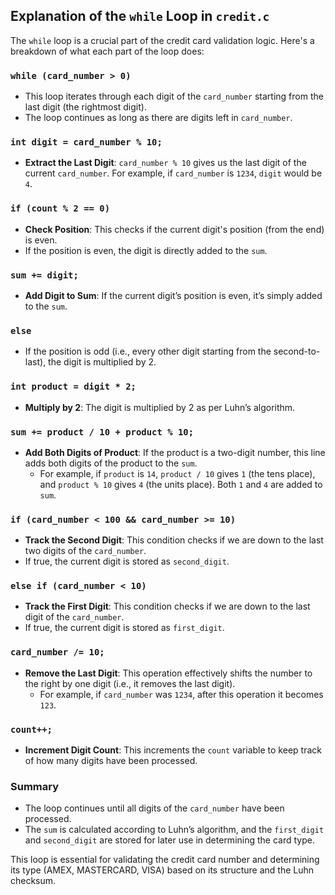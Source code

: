 ## Explanation of the `while` Loop in `credit.c`

The `while` loop is a crucial part of the credit card validation logic. Here's a breakdown of what each part of the loop does:

### `while (card_number > 0)`
- This loop iterates through each digit of the `card_number` starting from the last digit (the rightmost digit).
- The loop continues as long as there are digits left in `card_number`.

### `int digit = card_number % 10;`
- **Extract the Last Digit**: `card_number % 10` gives us the last digit of the current `card_number`. For example, if `card_number` is `1234`, `digit` would be `4`.

### `if (count % 2 == 0)`
- **Check Position**: This checks if the current digit's position (from the end) is even.
- If the position is even, the digit is directly added to the `sum`.

### `sum += digit;`
- **Add Digit to Sum**: If the current digit’s position is even, it’s simply added to the `sum`.

### `else`
- If the position is odd (i.e., every other digit starting from the second-to-last), the digit is multiplied by 2.

### `int product = digit * 2;`
- **Multiply by 2**: The digit is multiplied by 2 as per Luhn’s algorithm.

### `sum += product / 10 + product % 10;`
- **Add Both Digits of Product**: If the product is a two-digit number, this line adds both digits of the product to the `sum`.
  - For example, if `product` is `14`, `product / 10` gives `1` (the tens place), and `product % 10` gives `4` (the units place). Both `1` and `4` are added to `sum`.

### `if (card_number < 100 && card_number >= 10)`
- **Track the Second Digit**: This condition checks if we are down to the last two digits of the `card_number`.
- If true, the current digit is stored as `second_digit`.

### `else if (card_number < 10)`
- **Track the First Digit**: This condition checks if we are down to the last digit of the `card_number`.
- If true, the current digit is stored as `first_digit`.

### `card_number /= 10;`
- **Remove the Last Digit**: This operation effectively shifts the number to the right by one digit (i.e., it removes the last digit).
  - For example, if `card_number` was `1234`, after this operation it becomes `123`.

### `count++;`
- **Increment Digit Count**: This increments the `count` variable to keep track of how many digits have been processed.

### Summary
- The loop continues until all digits of the `card_number` have been processed.
- The `sum` is calculated according to Luhn’s algorithm, and the `first_digit` and `second_digit` are stored for later use in determining the card type.

This loop is essential for validating the credit card number and determining its type (AMEX, MASTERCARD, VISA) based on its structure and the Luhn checksum.
